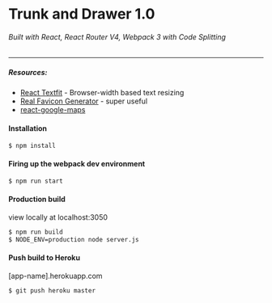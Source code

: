 # Trunk and Drawer 1.0
###### Built with React, React Router V4, Webpack 3 with Code Splitting
---
##### Resources:
* [React Textfit](https://github.com/malte-wessel/react-textfit) - Browser-width based text resizing
* [Real Favicon Generator](https://realfavicongenerator.net) - super useful
* [react-google-maps](https://github.com/tomchentw/react-google-maps)

#### Installation
```sh
$ npm install
```
#### Firing up the webpack dev environment
```sh
$ npm run start
```
#### Production build
view locally at localhost:3050
```sh
$ npm run build
$ NODE_ENV=production node server.js
```
#### Push build to Heroku
[app-name].herokuapp.com
```sh
$ git push heroku master
```
